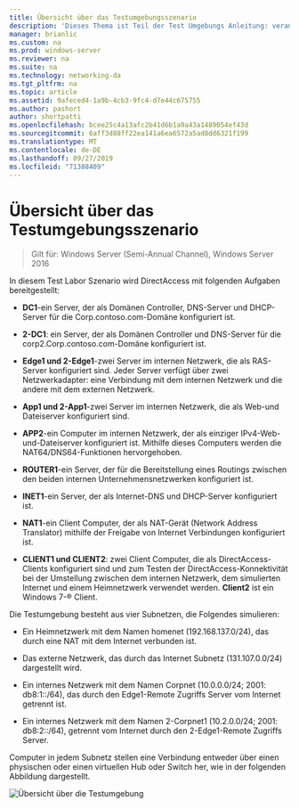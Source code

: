 ```yaml
---
title: Übersicht über das Testumgebungsszenario
description: 'Dieses Thema ist Teil der Test Umgebungs Anleitung: veranschaulichen einer DirectAccess-Bereitstellung für mehrere Standorte für Windows Server 2016'
manager: brianlic
ms.custom: na
ms.prod: windows-server
ms.reviewer: na
ms.suite: na
ms.technology: networking-da
ms.tgt_pltfrm: na
ms.topic: article
ms.assetid: 9afeced4-1a9b-4cb3-9fc4-d7e44c675755
ms.author: pashort
author: shortpatti
ms.openlocfilehash: bcee25c4a13afc2b41d6b1a9a43a1489054ef43d
ms.sourcegitcommit: 6aff3d88ff22ea141a6ea6572a5ad8dd6321f199
ms.translationtype: MT
ms.contentlocale: de-DE
ms.lasthandoff: 09/27/2019
ms.locfileid: "71388409"
---
```

# <a name="overview-of-the-test-lab-scenario"></a>Übersicht über das Testumgebungsszenario

>Gilt für: Windows Server (Semi-Annual Channel), Windows Server 2016

In diesem Test Labor Szenario wird DirectAccess mit folgenden Aufgaben bereitgestellt:  
  
-   **DC1**-ein Server, der als Domänen Controller, DNS-Server und DHCP-Server für die Corp.contoso.com-Domäne konfiguriert ist.  
  
-   **2-DC1**: ein Server, der als Domänen Controller und DNS-Server für die corp2.Corp.contoso.com-Domäne konfiguriert ist.  
  
-   **Edge1 und 2-Edge1**-zwei Server im internen Netzwerk, die als RAS-Server konfiguriert sind. Jeder Server verfügt über zwei Netzwerkadapter: eine Verbindung mit dem internen Netzwerk und die andere mit dem externen Netzwerk.  
  
-   **App1 und 2-App1**-zwei Server im internen Netzwerk, die als Web-und Dateiserver konfiguriert sind.  
  
-   **APP2**-ein Computer im internen Netzwerk, der als einziger IPv4-Web-und-Dateiserver konfiguriert ist. Mithilfe dieses Computers werden die NAT64/DNS64-Funktionen hervorgehoben.  
  
-   **ROUTER1**-ein Server, der für die Bereitstellung eines Routings zwischen den beiden internen Unternehmensnetzwerken konfiguriert ist.  
  
-   **INET1**-ein Server, der als Internet-DNS und DHCP-Server konfiguriert ist.  
  
-   **NAT1**-ein Client Computer, der als NAT-Gerät (Network Address Translator) mithilfe der Freigabe von Internet Verbindungen konfiguriert ist.  
  
-   **CLIENT1 und CLIENT2**: zwei Client Computer, die als DirectAccess-Clients konfiguriert sind und zum Testen der DirectAccess-Konnektivität bei der Umstellung zwischen dem internen Netzwerk, dem simulierten Internet und einem Heimnetzwerk verwendet werden. **Client2** ist ein Windows 7-&reg; Client.  
  
Die Testumgebung besteht aus vier Subnetzen, die Folgendes simulieren:  
  
-   Ein Heimnetzwerk mit dem Namen homenet (192.168.137.0/24), das durch eine NAT mit dem Internet verbunden ist.  
  
-   Das externe Netzwerk, das durch das Internet Subnetz (131.107.0.0/24) dargestellt wird.  
  
-   Ein internes Netzwerk mit dem Namen Corpnet (10.0.0.0/24; 2001: db8:1::/64), das durch den Edge1-Remote Zugriffs Server vom Internet getrennt ist.  
  
-   Ein internes Netzwerk mit dem Namen 2-Corpnet1 (10.2.0.0/24; 2001: db8:2::/64), getrennt vom Internet durch den 2-Edge1-Remote Zugriffs Server.  
  
Computer in jedem Subnetz stellen eine Verbindung entweder über einen physischen oder einen virtuellen Hub oder Switch her, wie in der folgenden Abbildung dargestellt.  
  
![Übersicht über die Testumgebung](../../../media/Overview-of-the-Test-Lab-Scenario_4/TLG_DA_Multisite.png)  
  


